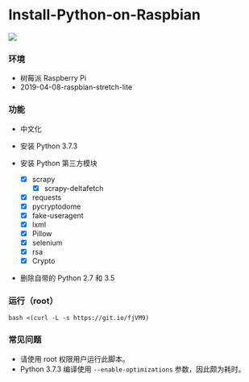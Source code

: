 # Install-Python-on-Raspbian
![](https://img.shields.io/badge/language-bash-orange.svg)

### 环境
* 树莓派 Raspberry Pi
* 2019-04-08-raspbian-stretch-lite

### 功能
* 中文化

* 安装 Python 3.7.3

* 安装 Python 第三方模块
  - [x] scrapy
    - [x] scrapy-deltafetch
  - [x] requests
  - [x] pycryptodome
  - [x] fake-useragent
  - [x] lxml
  - [x] Pillow
  - [x] selenium
  - [x] rsa
  - [x] Crypto

* 删除自带的 Python 2.7 和 3.5

### 运行（root）
```
bash <(curl -L -s https://git.io/fjVM9)
```

### 常见问题
* 请使用 root 权限用户运行此脚本。
* Python 3.7.3 编译使用 `--enable-optimizations` 参数，因此颇为耗时。
